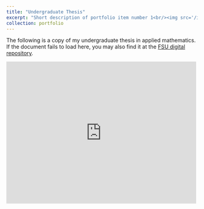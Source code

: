 ```yaml
---
title: "Undergraduate Thesis"
excerpt: "Short description of portfolio item number 1<br/><img src='/images/500x300.png'>"
collection: portfolio
---
```


The following is a copy of my undergraduate thesis in applied mathematics.
If the document fails to load here, you may also find it at the [FSU digital repository](https://repository.lib.fsu.edu/islandora/object/fsu:854136).

<embed src="http://jonahksmith.github.io/thesis.pdf" width="500" height="375" 
 type="application/pdf">

